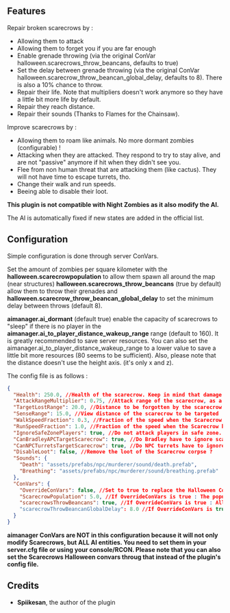 ## Features

Repair broken scarecrows by :
* Allowing them to attack
* Allowing them to forget you if you are far enough
* Enable grenade throwing (via the original ConVar halloween.scarecrows_throw_beancans, defaults to true)
* Set the delay between grenade throwing (via the original ConVar halloween.scarecrow_throw_beancan_global_delay, defaults to 8). There is also a 10% chance to throw.
* Repair their life. Note that multipliers doesn't work anymore so they have a little bit more life by default.
* Repair they reach distance.
* Repair their sounds (Thanks to Flames for the Chainsaw).

Improve scarecrows by :
* Allowing them to roam like animals. No more dormant zombies (configurable) !
* Attacking when they are attacked. They respond to try to stay alive, and are not "passive" anymore if hit when they didn't see you.
* Flee from non human threat that are attacking them (like cactus). They will not have time to escape turrets, tho.
* Change their walk and run speeds.
* Beeing able to disable their loot.

**This plugin is not compatible with Night Zombies as it also modify the AI.**

The AI is automatically fixed if new states are added in the official list.

## Configuration

Simple configuration is done through server ConVars.

Set the amount of zombies per square kilometer with the **halloween.scarecrowpopulation** to allow them spawn all around the map (near structures)
**halloween.scarecrows_throw_beancans** (true by default) allow them to throw their grenades and **halloween.scarecrow_throw_beancan_global_delay** to set the minimum delay between throws (default 8).

**aimanager.ai_dormant** (default true) enable the capacity of scarecrows to "sleep" if there is no player in the **aimanager.ai_to_player_distance_wakeup_range** range (default to 160). It is greatly recommended to save server resources.
You can also set the aimanager.ai_to_player_distance_wakeup_range to a lower value to save a little bit more resources (80 seems to be sufficient). Also, please note that the distance doesn't use the height axis. (it's only x and z).

The config file is as follows :

```json
{
  "Health": 250.0, //Health of the scarecrow. Keep in mind that damage modifiers doesn't work anymore.
  "AttackRangeMultiplier": 0.75, //Attack range of the scarecrow, as a multiplier of the weapon. The applied formula is 2 * weaponRange * AttackRangeMultiplier.
  "TargetLostRange": 20.0, //Distance to be forgotten by the scarecrow
  "SenseRange": 15.0, //View distance of the scarecrow to be targeted
  "WalkSpeedFraction": 0.3, //Fraction of the speed when the Scarecrow has to walk (when roaming).
  "RunSpeedFraction": 1.0, //Fraction of the speed when the Scarecrow has to run (when chasing)
  "IgnoreSafeZonePlayers": true, //Do not attack players in safe zone. Usefull if the CanNPCTurretsTargetScarecrow is set to true.
  "CanBradleyAPCTargetScarecrow": true, //Do Bradley have to ignore scarecrows ?
  "CanNPCTurretsTargetScarecrow": true, //Do NPC turrets have to ignore scarecrows ?
  "DisableLoot": false, //Remove the loot of the Scarecrow corpse ?
  "Sounds": {
    "Death": "assets/prefabs/npc/murderer/sound/death.prefab",
    "Breathing": "assets/prefabs/npc/murderer/sound/breathing.prefab"
  },
  "ConVars": {
    "OverrideConVars": false, //Set to true to replace the Halloween ConVars with given values.
    "ScarecrowPopulation": 5.0, //If OverrideConVars is true : The population of scarecrow, by square kilometer. Need to be more than 0.
    "scarecrowsThrowBeancans": true, //If OverrideConVars is true : Allow scarecrows to throw beancan grenades
    "scarecrowThrowBeancanGlobalDelay": 8.0 //If OverrideConVars is true : Delay between two grenades throws, if enabled.
  }
}
```

**aimanager ConVars are NOT in this configuration because it will not only modify Scarecrows, but ALL AI entities. You need to set them in your server.cfg file or using your console/RCON. Please note that you can also set the Scarecrows Halloween convars throug that instead of the plugin's config file.**


## Credits

- **Spiikesan**, the author of the plugin